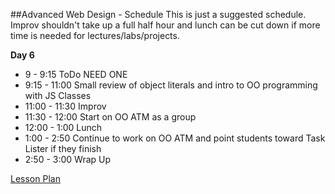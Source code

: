 

##Advanced Web Design - Schedule
This is just a suggested schedule. Improv shouldn't take up a full half hour and lunch can be cut down if more time is needed for lectures/labs/projects.

**Day 6**
+ 9 - 9:15 ToDo NEED ONE
+ 9:15 - 11:00 Small review of object literals and intro to OO programming with JS Classes
+ 11:00 - 11:30 Improv
+ 11:30 - 12:00 Start on OO ATM as a group
+ 12:00 - 1:00 Lunch
+ 1:00 - 2:50 Continue to work on OO ATM and point students toward Task Lister if they finish
+ 2:50 - 3:00 Wrap Up

[Lesson Plan](https://docs.google.com/a/flatironschool.com/document/d/1m0CyDZ3H5WNmsKttxN7yc4FyQa3vu05FIbq07QEpZoA/edit)
